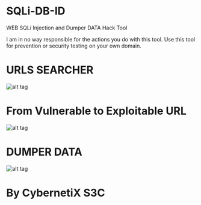 # SQLi-DB-ID
WEB SQLi Injection and Dumper DATA Hack Tool

I am in no way responsible for the actions you do with this tool. 
Use this tool for prevention or security testing on your own domain.

# URLS SEARCHER
![alt tag](https://raw.githubusercontent.com/quadcoreside/QuadCore-Web-SQLI-Dumper/master/SCREEN%20SQLI%20SCANNER/search.PNG)
# From Vulnerable to Exploitable URL
![alt tag](https://raw.githubusercontent.com/quadcoreside/QuadCore-Web-SQLI-Dumper/master/SCREEN%20SQLI%20SCANNER/analyse.PNG)
# DUMPER DATA
![alt tag](https://raw.githubusercontent.com/quadcoreside/QuadCore-Web-SQLI-Dumper/master/SCREEN%20SQLI%20SCANNER/dumper.PNG)


# By CybernetiX S3C